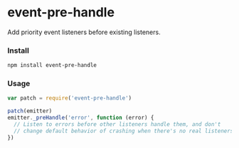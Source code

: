 # event-pre-handle

Add priority event listeners before existing listeners.

### Install

```sh
npm install event-pre-handle
```

### Usage

```js
var patch = require('event-pre-handle')

patch(emitter)
emitter._preHandle('error', function (error) {
  // Listen to errors before other listeners handle them, and don't
  // change default behavior of crashing when there's no real listeners.
})
```

